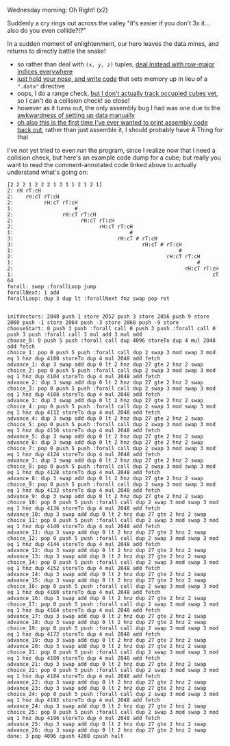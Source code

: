 Wednesday morning: Oh Right! (x2)

Suddenly a cry rings out across the valley "it's easier if you don't 3x it...
also do you even collide?!?"

In a sudden moment of enlightenment, our hero leaves the data mines, and
returns to directly battle the snake!

- so rather than deal with `(x, y, z)` tuples, [deal instead with row-major
  indices everywhere][7e70be6c]
- [just hold your nose, and write code][af342542] that sets memory up in lieu
  of a `".data"` directive
- oops, I do a range check, [but I don't actually track occupied cubes
  yet][9e7a02fd], so I can't do a collision check! so close!
- however as it turns out, the only assembly bug I had was one due to the
  [awkwardness of setting up data manually][ba51151b]
- [oh also this is the first time I've ever wanted to print assembly code back
  out][cfc238c5], rather than just assemble it, I should probably have A Thing
  for that

I've not yet tried to even run the program, since I realize now that I need a
collision check, but here's an example code dump for a cube; but really you
want to read the comment-annotated code linked above to actually understand
what's going on:

```
[2 2 2 1 2 2 2 1 3 3 1 2 1 2 1]
2: rH rT:cH
2:    rH:cT rT:cH
2:          rH:cT rT:cH
1:                    #
2:                rH:cT rT:cH
2:                      rH:cT rT:cH
2:                            rH:cT rT:cH
1:                                      #
3:                                  rH:cT # rT:cH
3:                                          rH:cT # rT:cH
1:                                                      #
2:                                                  rH:cT rT:cH
1:                                                            #
2:                                                        rH:cT rT:cH
1:                                                                 cT
64
forall: swap :forallLoop jump
forallNext: 1 add
forallLoop: dup 3 dup lt :forallNext fnz swap pop ret


initVectors: 2048 push 1 store 2052 push 3 store 2056 push 9 store 2060 push -1 store 2064 push -3 store 2068 push -9 store
chooseStart: 0 push 3 push :forall call 0 push 3 push :forall call 0 push 3 push :forall call 3 mul add 3 mul add
choose_0: 0 push 5 push :forall call dup 4096 storeTo dup 4 mul 2048 add fetch
choice_1: pop 0 push 5 push :forall call dup 2 swap 3 mod swap 3 mod eq 1 hnz dup 4100 storeTo dup 4 mul 2048 add fetch
advance_1: dup 3 swap add dup 0 lt 2 hnz dup 27 gte 2 hnz 2 swap
choice_2: pop 0 push 5 push :forall call dup 2 swap 3 mod swap 3 mod eq 1 hnz dup 4104 storeTo dup 4 mul 2048 add fetch
advance_2: dup 3 swap add dup 0 lt 2 hnz dup 27 gte 2 hnz 2 swap
choice_3: pop 0 push 5 push :forall call dup 2 swap 3 mod swap 3 mod eq 1 hnz dup 4108 storeTo dup 4 mul 2048 add fetch
advance_3: dup 3 swap add dup 0 lt 2 hnz dup 27 gte 2 hnz 2 swap
choice_4: pop 0 push 5 push :forall call dup 2 swap 3 mod swap 3 mod eq 1 hnz dup 4112 storeTo dup 4 mul 2048 add fetch
advance_4: dup 3 swap add dup 0 lt 2 hnz dup 27 gte 2 hnz 2 swap
choice_5: pop 0 push 5 push :forall call dup 2 swap 3 mod swap 3 mod eq 1 hnz dup 4116 storeTo dup 4 mul 2048 add fetch
advance_5: dup 3 swap add dup 0 lt 2 hnz dup 27 gte 2 hnz 2 swap
advance_6: dup 3 swap add dup 0 lt 2 hnz dup 27 gte 2 hnz 2 swap
choice_7: pop 0 push 5 push :forall call dup 2 swap 3 mod swap 3 mod eq 1 hnz dup 4124 storeTo dup 4 mul 2048 add fetch
advance_7: dup 3 swap add dup 0 lt 2 hnz dup 27 gte 2 hnz 2 swap
choice_8: pop 0 push 5 push :forall call dup 2 swap 3 mod swap 3 mod eq 1 hnz dup 4128 storeTo dup 4 mul 2048 add fetch
advance_8: dup 3 swap add dup 0 lt 2 hnz dup 27 gte 2 hnz 2 swap
choice_9: pop 0 push 5 push :forall call dup 2 swap 3 mod swap 3 mod eq 1 hnz dup 4132 storeTo dup 4 mul 2048 add fetch
advance_9: dup 3 swap add dup 0 lt 2 hnz dup 27 gte 2 hnz 2 swap
choice_10: pop 0 push 5 push :forall call dup 2 swap 3 mod swap 3 mod eq 1 hnz dup 4136 storeTo dup 4 mul 2048 add fetch
advance_10: dup 3 swap add dup 0 lt 2 hnz dup 27 gte 2 hnz 2 swap
choice_11: pop 0 push 5 push :forall call dup 2 swap 3 mod swap 3 mod eq 1 hnz dup 4140 storeTo dup 4 mul 2048 add fetch
advance_11: dup 3 swap add dup 0 lt 2 hnz dup 27 gte 2 hnz 2 swap
choice_12: pop 0 push 5 push :forall call dup 2 swap 3 mod swap 3 mod eq 1 hnz dup 4144 storeTo dup 4 mul 2048 add fetch
advance_12: dup 3 swap add dup 0 lt 2 hnz dup 27 gte 2 hnz 2 swap
advance_13: dup 3 swap add dup 0 lt 2 hnz dup 27 gte 2 hnz 2 swap
choice_14: pop 0 push 5 push :forall call dup 2 swap 3 mod swap 3 mod eq 1 hnz dup 4152 storeTo dup 4 mul 2048 add fetch
advance_14: dup 3 swap add dup 0 lt 2 hnz dup 27 gte 2 hnz 2 swap
advance_15: dup 3 swap add dup 0 lt 2 hnz dup 27 gte 2 hnz 2 swap
choice_16: pop 0 push 5 push :forall call dup 2 swap 3 mod swap 3 mod eq 1 hnz dup 4160 storeTo dup 4 mul 2048 add fetch
advance_16: dup 3 swap add dup 0 lt 2 hnz dup 27 gte 2 hnz 2 swap
choice_17: pop 0 push 5 push :forall call dup 2 swap 3 mod swap 3 mod eq 1 hnz dup 4164 storeTo dup 4 mul 2048 add fetch
advance_17: dup 3 swap add dup 0 lt 2 hnz dup 27 gte 2 hnz 2 swap
advance_18: dup 3 swap add dup 0 lt 2 hnz dup 27 gte 2 hnz 2 swap
choice_19: pop 0 push 5 push :forall call dup 2 swap 3 mod swap 3 mod eq 1 hnz dup 4172 storeTo dup 4 mul 2048 add fetch
advance_19: dup 3 swap add dup 0 lt 2 hnz dup 27 gte 2 hnz 2 swap
advance_20: dup 3 swap add dup 0 lt 2 hnz dup 27 gte 2 hnz 2 swap
choice_21: pop 0 push 5 push :forall call dup 2 swap 3 mod swap 3 mod eq 1 hnz dup 4180 storeTo dup 4 mul 2048 add fetch
advance_21: dup 3 swap add dup 0 lt 2 hnz dup 27 gte 2 hnz 2 swap
choice_22: pop 0 push 5 push :forall call dup 2 swap 3 mod swap 3 mod eq 1 hnz dup 4184 storeTo dup 4 mul 2048 add fetch
advance_22: dup 3 swap add dup 0 lt 2 hnz dup 27 gte 2 hnz 2 swap
advance_23: dup 3 swap add dup 0 lt 2 hnz dup 27 gte 2 hnz 2 swap
choice_24: pop 0 push 5 push :forall call dup 2 swap 3 mod swap 3 mod eq 1 hnz dup 4192 storeTo dup 4 mul 2048 add fetch
advance_24: dup 3 swap add dup 0 lt 2 hnz dup 27 gte 2 hnz 2 swap
choice_25: pop 0 push 5 push :forall call dup 2 swap 3 mod swap 3 mod eq 1 hnz dup 4196 storeTo dup 4 mul 2048 add fetch
advance_25: dup 3 swap add dup 0 lt 2 hnz dup 27 gte 2 hnz 2 swap
advance_26: dup 3 swap add dup 0 lt 2 hnz dup 27 gte 2 hnz 2 swap
done: 3 pop 4096 cpush 4208 cpush halt
```

[ba51151b]: https://github.com/jcorbin/stackvm/commit/ba51151b3854891add286f5a28672d22e4cd8cfa
[cfc238c5]: https://github.com/jcorbin/stackvm/commit/cfc238c5a2f5911035c2c9c8572e189fb3a4a479
[9e7a02fd]: https://github.com/jcorbin/stackvm/commit/9e7a02fd97a7ac61f0303af7b09098bfb9b7a185
[af342542]: https://github.com/jcorbin/stackvm/commit/af34254243eb88e19b72bb4a2683034e53ca9a53
[7e70be6c]: https://github.com/jcorbin/stackvm/commit/7e70be6c76bb1455d8d31a3fa55020d5d13e4e6f
